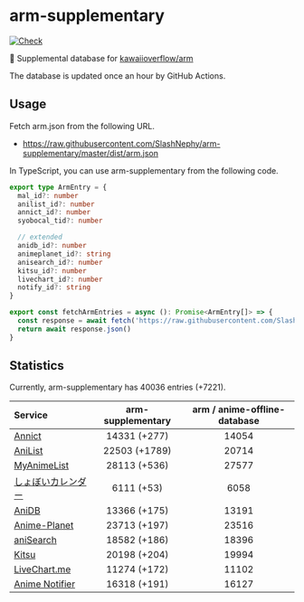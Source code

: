 # arm-supplementary

[![Check](https://github.com/SlashNephy/arm-supplementary/actions/workflows/check-node.yml/badge.svg)](https://github.com/SlashNephy/arm-supplementary/actions/workflows/check-node.yml)

💊 Supplemental database for [kawaiioverflow/arm](https://github.com/kawaiioverflow/arm)

The database is updated once an hour by GitHub Actions.

## Usage

Fetch arm.json from the following URL.

- https://raw.githubusercontent.com/SlashNephy/arm-supplementary/master/dist/arm.json

In TypeScript, you can use arm-supplementary from the following code.

```TypeScript
export type ArmEntry = {
  mal_id?: number
  anilist_id?: number
  annict_id?: number
  syobocal_tid?: number

  // extended
  anidb_id?: number
  animeplanet_id?: string
  anisearch_id?: number
  kitsu_id?: number
  livechart_id?: number
  notify_id?: string
}

export const fetchArmEntries = async (): Promise<ArmEntry[]> => {
  const response = await fetch('https://raw.githubusercontent.com/SlashNephy/arm-supplementary/master/dist/arm.json')
  return await response.json()
}
```

## Statistics

Currently, arm-supplementary has 40036 entries (+7221).

| Service                                     | arm-supplementary | arm / anime-offline-database |
| :------------------------------------------ | :---------------: | :--------------------------: |
| [Annict](https://annict.com)                |   14331 (+277)    |            14054             |
| [AniList](https://anilist.co)               |   22503 (+1789)   |            20714             |
| [MyAnimeList](https://myanimelist.net)      |   28113 (+536)    |            27577             |
| [しょぼいカレンダー](https://cal.syoboi.jp) |    6111 (+53)     |             6058             |
| [AniDB](https://anidb.net)                  |   13366 (+175)    |            13191             |
| [Anime-Planet](https://anime-planet.com)    |   23713 (+197)    |            23516             |
| [aniSearch](https://anisearch.com)          |   18582 (+186)    |            18396             |
| [Kitsu](https://kitsu.io)                   |   20198 (+204)    |            19994             |
| [LiveChart.me](https://livechart.me)        |   11274 (+172)    |            11102             |
| [Anime Notifier](https://notify.moe)        |   16318 (+191)    |            16127             |
